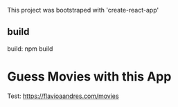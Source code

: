 This project was bootstraped with 'create-react-app'

## build 
build: npm build 

# Guess Movies with this App 

Test: https://flavioaandres.com/movies

